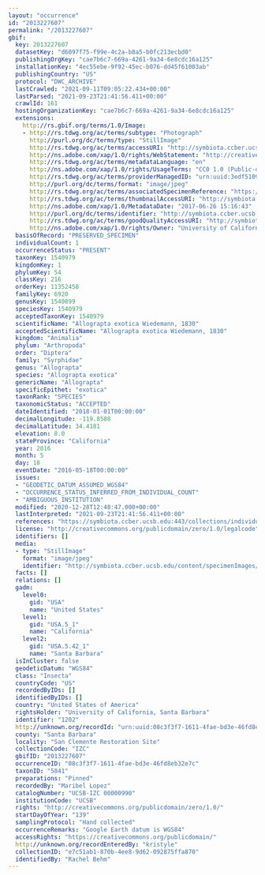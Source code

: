 ```yaml
---
layout: "occurrence"
id: "2013227607"
permalink: "/2013227607"
gbif:
  key: 2013227607
  datasetKey: "d6097f75-f99e-4c2a-b8a5-b0fc213ecbd0"
  publishingOrgKey: "cae7b6c7-669a-4261-9a34-6e8cdc16a125"
  installationKey: "4ec55ebe-9f92-45ec-b076-dd45f61003ab"
  publishingCountry: "US"
  protocol: "DWC_ARCHIVE"
  lastCrawled: "2021-09-11T09:05:22.434+00:00"
  lastParsed: "2021-09-23T21:41:56.411+00:00"
  crawlId: 161
  hostingOrganizationKey: "cae7b6c7-669a-4261-9a34-6e8cdc16a125"
  extensions:
    http://rs.gbif.org/terms/1.0/Image:
    - http://rs.tdwg.org/ac/terms/subtype: "Photograph"
      http://purl.org/dc/terms/type: "StillImage"
      http://rs.tdwg.org/ac/terms/accessURI: "http://symbiota.ccber.ucsb.edu/content/specimenImages/UCSB_IZC/UCSB-IZC00000/UCSB-IZC_00000990_1498515402_lg.jpg"
      http://ns.adobe.com/xap/1.0/rights/WebStatement: "http://creativecommons.org/publicdomain/zero/1.0/"
      http://rs.tdwg.org/ac/terms/metadataLanguage: "en"
      http://ns.adobe.com/xap/1.0/rights/UsageTerms: "CC0 1.0 (Public-domain)"
      http://rs.tdwg.org/ac/terms/providerManagedID: "urn:uuid:3edf5109-19f0-44e2-9e34-90b1f497850d"
      http://purl.org/dc/terms/format: "image/jpeg"
      http://rs.tdwg.org/ac/terms/associatedSpecimenReference: "https://symbiota.ccber.ucsb.edu:443/collections/individual/index.php?occid=1202"
      http://rs.tdwg.org/ac/terms/thumbnailAccessURI: "http://symbiota.ccber.ucsb.edu/content/specimenImages/UCSB_IZC/UCSB-IZC00000/UCSB-IZC_00000990_1498515402_tn.jpg"
      http://ns.adobe.com/xap/1.0/MetadataDate: "2017-06-26 15:16:43"
      http://purl.org/dc/terms/identifier: "http://symbiota.ccber.ucsb.edu/content/specimenImages/UCSB_IZC/UCSB-IZC00000/UCSB-IZC_00000990_1498515402_lg.jpg"
      http://rs.tdwg.org/ac/terms/goodQualityAccessURI: "http://symbiota.ccber.ucsb.edu/content/specimenImages/UCSB_IZC/UCSB-IZC00000/UCSB-IZC_00000990_1498515402.jpg"
      http://ns.adobe.com/xap/1.0/rights/Owner: "University of California, Santa Barbara"
  basisOfRecord: "PRESERVED_SPECIMEN"
  individualCount: 1
  occurrenceStatus: "PRESENT"
  taxonKey: 1540979
  kingdomKey: 1
  phylumKey: 54
  classKey: 216
  orderKey: 11352458
  familyKey: 6920
  genusKey: 1540899
  speciesKey: 1540979
  acceptedTaxonKey: 1540979
  scientificName: "Allograpta exotica Wiedemann, 1830"
  acceptedScientificName: "Allograpta exotica Wiedemann, 1830"
  kingdom: "Animalia"
  phylum: "Arthropoda"
  order: "Diptera"
  family: "Syrphidae"
  genus: "Allograpta"
  species: "Allograpta exotica"
  genericName: "Allograpta"
  specificEpithet: "exotica"
  taxonRank: "SPECIES"
  taxonomicStatus: "ACCEPTED"
  dateIdentified: "2018-01-01T00:00:00"
  decimalLongitude: -119.8588
  decimalLatitude: 34.4181
  elevation: 8.0
  stateProvince: "California"
  year: 2016
  month: 5
  day: 18
  eventDate: "2016-05-18T00:00:00"
  issues:
  - "GEODETIC_DATUM_ASSUMED_WGS84"
  - "OCCURRENCE_STATUS_INFERRED_FROM_INDIVIDUAL_COUNT"
  - "AMBIGUOUS_INSTITUTION"
  modified: "2020-12-28T12:48:47.000+00:00"
  lastInterpreted: "2021-09-23T21:41:56.411+00:00"
  references: "https://symbiota.ccber.ucsb.edu:443/collections/individual/index.php?occid=1202"
  license: "http://creativecommons.org/publicdomain/zero/1.0/legalcode"
  identifiers: []
  media:
  - type: "StillImage"
    format: "image/jpeg"
    identifier: "http://symbiota.ccber.ucsb.edu/content/specimenImages/UCSB_IZC/UCSB-IZC00000/UCSB-IZC_00000990_1498515402_lg.jpg"
  facts: []
  relations: []
  gadm:
    level0:
      gid: "USA"
      name: "United States"
    level1:
      gid: "USA.5_1"
      name: "California"
    level2:
      gid: "USA.5.42_1"
      name: "Santa Barbara"
  isInCluster: false
  geodeticDatum: "WGS84"
  class: "Insecta"
  countryCode: "US"
  recordedByIDs: []
  identifiedByIDs: []
  country: "United States of America"
  rightsHolder: "University of California, Santa Barbara"
  identifier: "1202"
  http://unknown.org/recordId: "urn:uuid:08c3f3f7-1611-4fae-bd3e-46fd8eb32e7c"
  county: "Santa Barbara"
  locality: "San Clemente Restoration Site"
  collectionCode: "IZC"
  gbifID: "2013227607"
  occurrenceID: "08c3f3f7-1611-4fae-bd3e-46fd8eb32e7c"
  taxonID: "5841"
  preparations: "Pinned"
  recordedBy: "Maribel Lopez"
  catalogNumber: "UCSB-IZC 00000990"
  institutionCode: "UCSB"
  rights: "http://creativecommons.org/publicdomain/zero/1.0/"
  startDayOfYear: "139"
  samplingProtocol: "Hand collected"
  occurrenceRemarks: "Google Earth datum is WGS84"
  accessRights: "https://creativecommons.org/publicdomain/"
  http://unknown.org/recordEnteredBy: "kristyle"
  collectionID: "e7c51ab1-870b-4ee8-9d62-092875ffa870"
  identifiedBy: "Rachel Behm"
---
```

